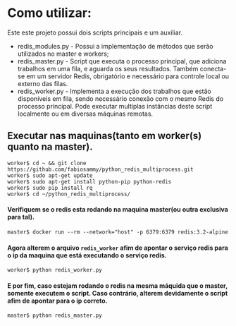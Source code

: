# Como utilizar:
Este este projeto possui dois scripts principais e um auxiliar.

* redis_modules.py - Possui a implementação de métodos que serão utilizados no master e workers;
* redis_master.py - Script que executa o processo principal, que adiciona trabalhos em uma fila, e aguarda os seus resultados. Também conecta-se em um servidor Redis, obrigatório e necessário para controle local ou externo das filas.
* redis_worker.py - Implementa a execução dos trabalhos que estão disponíveis em fila, sendo necessário conexão com o mesmo Redis do processo principal. Pode executar multíplas instâncias deste script localmente ou em diversas máquinas remotas.

## Executar nas maquinas(tanto em worker(s) quanto na master).
```
worker$ cd ~ && git clone https://github.com/fabiosammy/python_redis_multiprocess.git
worker$ sudo apt-get update
worker$ sudo apt-get install python-pip python-redis
worker$ sudo pip install rq
worker$ cd ~/python_redis_multiprocess/
```

#### Verifiquem se o redis esta rodando na maquina master(ou outra exclusiva para tal).
```
master$ docker run --rm --network="host" -p 6379:6379 redis:3.2-alpine
```

#### Agora alterem o arquivo `redis_worker` afim de apontar o serviço redis para o ip da maquina que está executando o serviço redis.
```
worker$ python redis_worker.py
```

#### E por fim, caso estejam rodando o redis na mesma máquida que o master, somente executem o script. Caso contrário, alterem devidamente o script afim de apontar para o ip correto. 
```
master$ python redis_master.py
```

